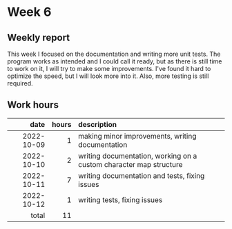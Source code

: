 # Week 6

## Weekly report

This week I focused on the documentation and writing more unit tests. The program works as intended and I could call it ready, but as there is still time to work on it, I will try to make some improvements. I've found it hard to optimize the speed, but I will look more into it. Also, more testing is still required.

## Work hours

|       date |  hours | description                                                          |
| ---------: | -----: | :------------------------------------------------------------------- |
| 2022-10-09 |      1 | making minor improvements, writing documentation                     |
| 2022-10-10 |      2 | writing documentation, working on a custom character map structure   |
| 2022-10-11 |      7 | writing documentation and tests, fixing issues                       |
| 2022-10-12 |      1 | writing tests, fixing issues                                         |
|      total |     11 |                                                                      |
